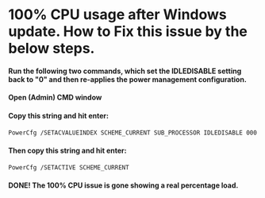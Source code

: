 # 100% CPU usage after Windows update. How to Fix this issue by the below steps.

#### Run the following two commands, which set the IDLEDISABLE setting back to "0" and then re-applies the power management configuration.

#### Open (Admin) CMD window

#### Copy this string and hit enter:

```sh
PowerCfg /SETACVALUEINDEX SCHEME_CURRENT SUB_PROCESSOR IDLEDISABLE 000
```

#### Then copy this string and hit enter:

```sh
PowerCfg /SETACTIVE SCHEME_CURRENT
```

#### DONE! The 100% CPU issue is gone showing a real percentage load.
